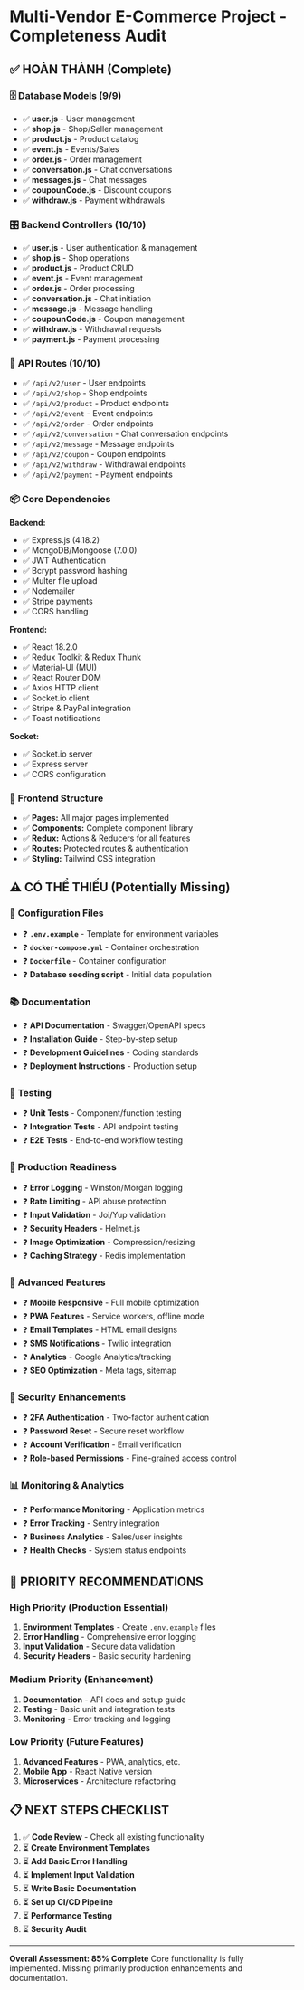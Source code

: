 # Multi-Vendor E-Commerce Project - Completeness Audit

## ✅ **HOÀN THÀNH (Complete)**

### 🗄️ **Database Models (9/9)**
- ✅ **user.js** - User management
- ✅ **shop.js** - Shop/Seller management  
- ✅ **product.js** - Product catalog
- ✅ **event.js** - Events/Sales
- ✅ **order.js** - Order management
- ✅ **conversation.js** - Chat conversations
- ✅ **messages.js** - Chat messages
- ✅ **coupounCode.js** - Discount coupons
- ✅ **withdraw.js** - Payment withdrawals

### 🎛️ **Backend Controllers (10/10)**
- ✅ **user.js** - User authentication & management
- ✅ **shop.js** - Shop operations
- ✅ **product.js** - Product CRUD
- ✅ **event.js** - Event management
- ✅ **order.js** - Order processing
- ✅ **conversation.js** - Chat initiation
- ✅ **message.js** - Message handling
- ✅ **coupounCode.js** - Coupon management
- ✅ **withdraw.js** - Withdrawal requests
- ✅ **payment.js** - Payment processing

### 📡 **API Routes (10/10)**
- ✅ `/api/v2/user` - User endpoints
- ✅ `/api/v2/shop` - Shop endpoints
- ✅ `/api/v2/product` - Product endpoints
- ✅ `/api/v2/event` - Event endpoints
- ✅ `/api/v2/order` - Order endpoints
- ✅ `/api/v2/conversation` - Chat conversation endpoints
- ✅ `/api/v2/message` - Message endpoints
- ✅ `/api/v2/coupon` - Coupon endpoints
- ✅ `/api/v2/withdraw` - Withdrawal endpoints
- ✅ `/api/v2/payment` - Payment endpoints

### 📦 **Core Dependencies**
**Backend:**
- ✅ Express.js (4.18.2)
- ✅ MongoDB/Mongoose (7.0.0)
- ✅ JWT Authentication
- ✅ Bcrypt password hashing
- ✅ Multer file upload
- ✅ Nodemailer
- ✅ Stripe payments
- ✅ CORS handling

**Frontend:**
- ✅ React 18.2.0
- ✅ Redux Toolkit & Redux Thunk
- ✅ Material-UI (MUI)
- ✅ React Router DOM
- ✅ Axios HTTP client
- ✅ Socket.io client
- ✅ Stripe & PayPal integration
- ✅ Toast notifications

**Socket:**
- ✅ Socket.io server
- ✅ Express server
- ✅ CORS configuration

### 🎨 **Frontend Structure**
- ✅ **Pages:** All major pages implemented
- ✅ **Components:** Complete component library
- ✅ **Redux:** Actions & Reducers for all features
- ✅ **Routes:** Protected routes & authentication
- ✅ **Styling:** Tailwind CSS integration

## ⚠️ **CÓ THỂ THIẾU (Potentially Missing)**

### 🔧 **Configuration Files**
- ❓ **`.env.example`** - Template for environment variables
- ❓ **`docker-compose.yml`** - Container orchestration
- ❓ **`Dockerfile`** - Container configuration
- ❓ **Database seeding script** - Initial data population

### 📚 **Documentation**
- ❓ **API Documentation** - Swagger/OpenAPI specs
- ❓ **Installation Guide** - Step-by-step setup
- ❓ **Development Guidelines** - Coding standards
- ❓ **Deployment Instructions** - Production setup

### 🧪 **Testing**
- ❓ **Unit Tests** - Component/function testing
- ❓ **Integration Tests** - API endpoint testing
- ❓ **E2E Tests** - End-to-end workflow testing

### 🚀 **Production Readiness**
- ❓ **Error Logging** - Winston/Morgan logging
- ❓ **Rate Limiting** - API abuse protection
- ❓ **Input Validation** - Joi/Yup validation
- ❓ **Security Headers** - Helmet.js
- ❓ **Image Optimization** - Compression/resizing
- ❓ **Caching Strategy** - Redis implementation

### 📱 **Advanced Features**
- ❓ **Mobile Responsive** - Full mobile optimization
- ❓ **PWA Features** - Service workers, offline mode
- ❓ **Email Templates** - HTML email designs
- ❓ **SMS Notifications** - Twilio integration
- ❓ **Analytics** - Google Analytics/tracking
- ❓ **SEO Optimization** - Meta tags, sitemap

### 🔐 **Security Enhancements**
- ❓ **2FA Authentication** - Two-factor authentication
- ❓ **Password Reset** - Secure reset workflow
- ❓ **Account Verification** - Email verification
- ❓ **Role-based Permissions** - Fine-grained access control

### 📊 **Monitoring & Analytics**
- ❓ **Performance Monitoring** - Application metrics
- ❓ **Error Tracking** - Sentry integration
- ❓ **Business Analytics** - Sales/user insights
- ❓ **Health Checks** - System status endpoints

## 🎯 **PRIORITY RECOMMENDATIONS**

### High Priority (Production Essential)
1. **Environment Templates** - Create `.env.example` files
2. **Error Handling** - Comprehensive error logging
3. **Input Validation** - Secure data validation
4. **Security Headers** - Basic security hardening

### Medium Priority (Enhancement)
1. **Documentation** - API docs and setup guide
2. **Testing** - Basic unit and integration tests
3. **Monitoring** - Error tracking and logging

### Low Priority (Future Features)
1. **Advanced Features** - PWA, analytics, etc.
2. **Mobile App** - React Native version
3. **Microservices** - Architecture refactoring

## 📋 **NEXT STEPS CHECKLIST**

1. ✅ **Code Review** - Check all existing functionality
2. ⏳ **Create Environment Templates**
3. ⏳ **Add Basic Error Handling**
4. ⏳ **Implement Input Validation** 
5. ⏳ **Write Basic Documentation**
6. ⏳ **Set up CI/CD Pipeline**
7. ⏳ **Performance Testing**
8. ⏳ **Security Audit**

---
**Overall Assessment: 85% Complete** 
Core functionality is fully implemented. Missing primarily production enhancements and documentation.